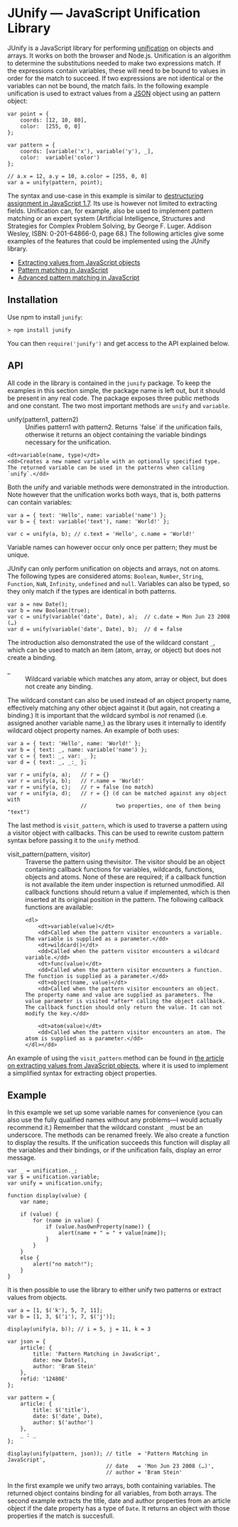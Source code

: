 # JUnify ― JavaScript Unification Library

JUnify is a JavaScript library for performing [unification](http://en.wikipedia.org/wiki/Unification) on objects and arrays. It works on both the browser and Node.js. Unification is an algorithm to determine the substitutions needed to make two expressions match. If the expressions contain variables, these will need to be bound to values in order for the match to succeed. If two expressions are not identical or the variables can not be bound, the match fails. In the following example unification is used to extract values from a [JSON](http://www.json.org/) object using an pattern object:

    var point = {
        coords: [12, 10, 80], 
        color:  [255, 0, 0]
    };
    
    var pattern = {
        coords: [variable('x'), variable('y'), _], 
        color:  variable('color')
    };
    
    // a.x = 12, a.y = 10, a.color = [255, 0, 0]
    var a = unify(pattern, point);

The syntax and use-case in this example is similar to [destructuring assignment in JavaScript 1.7](http://developer.mozilla.org/en/docs/New_in_JavaScript_1.7#Destructuring_assignment). Its use is however not limited to extracting fields. Unification can, for example, also be used to implement pattern matching or an expert system (Artificial Intelligence, Structures and Strategies for Complex Problem Solving, by George F. Luger. Addison Wesley, ISBN: 0-201-64866-0, page 68.) The following articles give some examples of the features that could be implemented using the JUnify library.

* [Extracting values from JavaScript objects](../../articles/extracting-object-values.html) 
* [Pattern matching in JavaScript](../../articles/pattern-matching.html) 
* [Advanced pattern matching in JavaScript](../../articles/advanced-pattern-matching.html) 

## Installation

Use npm to install `junify`:

    > npm install junify

You can then `require('junify')` and get access to the API explained below.

## API

All code in the library is contained in the `junify` package. To keep the examples in this section simple, the package name is left out, but it should be present in any real code. The package exposes three public methods and one constant. The two most important methods are `unify` and `variable`.

<dl>
    <dt>unify(pattern1, pattern2)</dt>
    <dd>Unifies pattern1 with pattern2. Returns `false` if the unification fails, otherwise it returns an object containing the variable bindings necessary for the unification.</dd>
    
    <dt>variable(name, type)</dt>
    <dd>Creates a new named variable with an optionally specified type. The returned variable can be used in the patterns when calling `unify`.</dd>
</dl>

Both the unify and variable methods were demonstrated in the introduction. Note however that the unification works both ways, that is, both patterns can contain variables:

    var a = { text: 'Hello', name: variable('name') };
    var b = { text: variable('text'), name: 'World!' };
    
    var c = unify(a, b); // c.text = 'Hello', c.name = 'World!'

Variable names can however occur only once per pattern; they must be unique.

JUnify can only perform unification on objects and arrays, not on atoms. The following types are considered atoms: `Boolean`, `Number`, `String`, `Function`, `NaN`, `Infinity`, `undefined` and `null`. Variables can also be typed, so they only match if the types are identical in both patterns.

    var a = new Date();
    var b = new Boolean(true);
    var c = unify(variable('date', Date), a);  // c.date = Mon Jun 23 2008 (…)
    var d = unify(variable('date', Date), b);  // d = false

The introduction also demonstrated the use of the wildcard constant `_`, which can be used to match an item (atom, array, or object) but does not create a binding.

<dl>
    <dt>_</dt>
    <dd>Wildcard variable which matches any atom, array or object, but does not create any binding.</dd>
</dl>

The wildcard constant can also be used instead of an object property name, effectively matching any other object against it (but again, not creating a binding.) It is important that the wildcard symbol is *not* renamed (i.e. assigned another variable name,) as the library uses it internally to identify wildcard object property names. An example of both uses:

    var a = { text: 'Hello', name: 'World!' };
    var b = { text: _, name: variable('name') };
    var c = { text: _, var: _ };
    var d = { text: _, _:_ };
    
    var r = unify(a, a);   // r = {}
    var r = unify(a, b);   // r.name = 'World!'
    var r = unify(a, c);   // r = false (no match)
    var r = unify(a, d);   // r = {} (d can be matched against any object with 
                           //         two properties, one of them being "text")

The last method is `visit_pattern`, which is used to traverse a pattern using a visitor object with callbacks. This can be used to rewrite custom pattern syntax before passing it to the `unify` method.

<dl>
    <dt>visit_pattern(pattern, visitor)</dt>
    <dd>Traverse the pattern using thevisitor. The visitor should be an object containing callback functions for variables, wildcards, functions, objects and atoms. None of these are required; if a callback function is not available the item under inspection is returned unmodified. All callback functions should return a value if implemented, which is then inserted at its original position in the pattern. The following callback functions are available:

    <dl>
        <dt>variable(value)</dt>
        <dd>Called when the pattern visitor encounters a variable. The variable is supplied as a parameter.</dd>
        <dt>wildcard()</dt>
        <dd>Called when the pattern visitor encounters a wildcard variable.</dd>
        <dt>func(value)</dt>
        <dd>Called when the pattern visitor encounters a function. The function is supplied as a parameter.</dd>
        <dt>object(name, value)</dt>
        <dd>Called when the pattern visitor encounters an object. The property name and value are supplied as parameters. The value parameter is visited *after* calling the object callback. The callback function should only return the value. It can not modify the key.</dd>
        
        <dt>atom(value)</dt>
        <dd>Called when the pattern visitor encounters an atom. The atom is supplied as a parameter.</dd>
    </dl></dd>
</dl>

An example of using the `visit_pattern` method can be found in [the article on extracting values from JavaScript objects](../../articles/extracting-object-values.html), where it is used to implement a simplified syntax for extracting object properties.

## Example

In this example we set up some variable names for convenience (you can also use the fully qualified names without any problems―I would actually recommend it.) Remember that the wildcard constant `_` must be an underscore. The methods can be renamed freely. We also create a function to display the results. If the unification succeeds this function will display all the variables and their bindings, or if the unification fails, display an error message.

    var _ = unification._;
    var $ = unification.variable;
    var unify = unification.unify;
    
    function display(value) {
        var name;
    
        if (value) {
            for (name in value) {
                if (value.hasOwnProperty(name)) {
                    alert(name + " = " + value[name]);
                }
            }
        }
        else {
            alert("no match!");
        }
    }

It is then possible to use the library to either unify two patterns or extract values from objects.

    
    var a = [1, $('k'), 5, 7, 11];
    var b = [1, 3, $('i'), 7, $('j')];
    
    display(unify(a, b)); // i = 5, j = 11, k = 3
    
    var json = {
        article: {
            title: 'Pattern Matching in JavaScript',
            date: new Date(), 
            author: 'Bram Stein'
        }, 
        refid: '12480E'
    };
    
    var pattern = { 
        article: { 
            title: $('title'), 
            date: $('date', Date), 
            author: $('author') 
        },
        _ : _ 
    };
    
    display(unify(pattern, json)); // title  = 'Pattern Matching in JavaScript',
                                   // date   = 'Mon Jun 23 2008 (…)', 
                                   // author = 'Bram Stein'

In the first example we unify two arrays, both containing variables. The returned object contains binding for all variables, from both arrays. The second example extracts the title, date and author properties from an article object if the date property has a type of `Date`. It returns an object with those properties if the match is succesfull.
